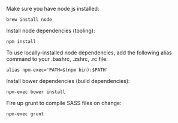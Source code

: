 Make sure you have node js installed:

    brew install node

Install node dependencies (tooling):

    npm install

To use locally-installed node dependencies, add the following alias command to
your .bashrc, .zshrc, .<whatever>rc file:

    alias npm-exec='PATH=$(npm bin):$PATH'

Install bower dependencies (build dependencies):

    npm-exec bower install

Fire up grunt to compile SASS files on change:

    npm-exec grunt
